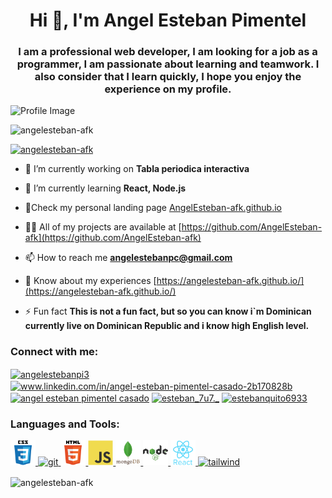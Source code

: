 <h1 align="center">Hi 👋, I'm Angel Esteban Pimentel</h1>
<h3 align="center">I am a professional web developer, I am looking for a job as a programmer, I am passionate about learning and teamwork. I also consider that I learn quickly, I hope you enjoy the experience on my profile.</h3>

![Profile Image]()
<p align="left"> <img src="https://komarev.com/ghpvc/?username=angelesteban-afk&label=Profile%20views&color=0e75b6&style=flat" alt="angelesteban-afk" /> </p>

<p align="left"> <a href="https://github.com/ryo-ma/github-profile-trophy"><img src="https://github-profile-trophy.vercel.app/?username=angelesteban-afk" alt="angelesteban-afk" /></a> </p>

- 🔭 I’m currently working on **Tabla periodica interactiva**

- 🌱 I’m currently learning **React, Node.js**

- 📑Check my personal landing page [AngelEsteban-afk.github.io](https://angelesteban-afk.github.io/)

- 👨‍💻 All of my projects are available at [https://github.com/AngelEsteban-afk](https://github.com/AngelEsteban-afk)

- 📫 How to reach me **angelestebanpc@gmail.com**

- 📄 Know about my experiences [https://angelesteban-afk.github.io/](https://angelesteban-afk.github.io/)

- ⚡ Fun fact **This is not a fun fact, but so you can know i`m Dominican currently live on Dominican Republic and i know high English level.**

<h3 align="left">Connect with me:</h3>
<p align="left">
<a href="https://twitter.com/angelestebanpi3" target="blank"><img align="center" src="https://raw.githubusercontent.com/rahuldkjain/github-profile-readme-generator/master/src/images/icons/Social/twitter.svg" alt="angelestebanpi3" height="30" width="40" /></a>
<a href="https://linkedin.com/in/www.linkedin.com/in/angel-esteban-pimentel-casado-2b170828b" target="blank"><img align="center" src="https://raw.githubusercontent.com/rahuldkjain/github-profile-readme-generator/master/src/images/icons/Social/linked-in-alt.svg" alt="www.linkedin.com/in/angel-esteban-pimentel-casado-2b170828b" height="30" width="40" /></a>
<a href="https://fb.com/angel esteban pimentel casado" target="blank"><img align="center" src="https://raw.githubusercontent.com/rahuldkjain/github-profile-readme-generator/master/src/images/icons/Social/facebook.svg" alt="angel esteban pimentel casado" height="30" width="40" /></a>
<a href="https://instagram.com/esteban_7u7._" target="blank"><img align="center" src="https://raw.githubusercontent.com/rahuldkjain/github-profile-readme-generator/master/src/images/icons/Social/instagram.svg" alt="esteban_7u7._" height="30" width="40" /></a>
<a href="https://discord.gg/estebanquito6933" target="blank"><img align="center" src="https://raw.githubusercontent.com/rahuldkjain/github-profile-readme-generator/master/src/images/icons/Social/discord.svg" alt="estebanquito6933" height="30" width="40" /></a>
</p>

<h3 align="left">Languages and Tools:</h3>
<p align="left"> <a href="https://www.w3schools.com/css/" target="_blank" rel="noreferrer"> <img src="https://raw.githubusercontent.com/devicons/devicon/master/icons/css3/css3-original-wordmark.svg" alt="css3" width="40" height="40"/> </a> <a href="https://git-scm.com/" target="_blank" rel="noreferrer"> <img src="https://www.vectorlogo.zone/logos/git-scm/git-scm-icon.svg" alt="git" width="40" height="40"/> </a> <a href="https://www.w3.org/html/" target="_blank" rel="noreferrer"> <img src="https://raw.githubusercontent.com/devicons/devicon/master/icons/html5/html5-original-wordmark.svg" alt="html5" width="40" height="40"/> </a> <a href="https://developer.mozilla.org/en-US/docs/Web/JavaScript" target="_blank" rel="noreferrer"> <img src="https://raw.githubusercontent.com/devicons/devicon/master/icons/javascript/javascript-original.svg" alt="javascript" width="40" height="40"/> </a> <a href="https://www.mongodb.com/" target="_blank" rel="noreferrer"> <img src="https://raw.githubusercontent.com/devicons/devicon/master/icons/mongodb/mongodb-original-wordmark.svg" alt="mongodb" width="40" height="40"/> </a> <a href="https://nodejs.org" target="_blank" rel="noreferrer"> <img src="https://raw.githubusercontent.com/devicons/devicon/master/icons/nodejs/nodejs-original-wordmark.svg" alt="nodejs" width="40" height="40"/> </a> <a href="https://reactjs.org/" target="_blank" rel="noreferrer"> <img src="https://raw.githubusercontent.com/devicons/devicon/master/icons/react/react-original-wordmark.svg" alt="react" width="40" height="40"/> </a> <a href="https://tailwindcss.com/" target="_blank" rel="noreferrer"> <img src="https://www.vectorlogo.zone/logos/tailwindcss/tailwindcss-icon.svg" alt="tailwind" width="40" height="40"/> </a> </p>

<p><img align="center" src="https://github-readme-stats.vercel.app/api/top-langs?username=angelesteban-afk&show_icons=true&locale=en&layout=compact" alt="angelesteban-afk" /></p>
